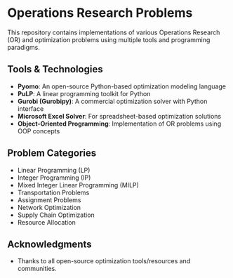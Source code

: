 # Operations Research Problems

This repository contains implementations of various Operations Research (OR) and optimization problems using multiple tools and programming paradigms.

## Tools & Technologies
- **Pyomo**: An open-source Python-based optimization modeling language
- **PuLP**: A linear programming toolkit for Python
- **Gurobi (Gurobipy)**: A commercial optimization solver with Python interface
- **Microsoft Excel Solver**: For spreadsheet-based optimization solutions
- **Object-Oriented Programming**: Implementation of OR problems using OOP concepts

## Problem Categories
- Linear Programming (LP)
- Integer Programming (IP)
- Mixed Integer Linear Programming (MILP)
- Transportation Problems
- Assignment Problems
- Network Optimization
- Supply Chain Optimization
- Resource Allocation

## Acknowledgments
- Thanks to all open-source optimization tools/resources and communities.
